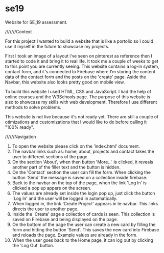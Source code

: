 # se19
Website for SE_19 assessment.

///////Context

For this project I wanted to build a website that is like a portolio so I could use it myself in the future to showcase my projects.

First I took an image of a layout i've seen on pinterest as reference then I started to code it and bring it to real life. It took me a couple of weeks to get to this point you are currently seeing. This website contains a log-in system, contact form, and it's connected to Firebase where I'm storing the content data of the contact form and the posts on the 'create' page. Aside the Navbar, this website also looks pretty good on mobile view. 

To build this website I used HTML, CSS and JavaScript. I had the help of online courses and the W3Schools page. The purpose of this website is also to showcase my skills with web development. Therefore I use different methods to solve problems.

This website is not live because it's not ready yet. There are still a couple of otimizations and customizations that I would like to do before calling it "100% ready".


//////Navigation

1. To open the website please click on the 'index.html' document.
2. The navbar links such as: home, about, projects and contact takes the user to different sections of the page.
3. On the section 'About', when then button 'More...' is clicked, it reveals another part of the filler text and the button is hidden.
4. On the 'Contact' section the user can fill the form. When clicking the button 'Send' the message is saved on a collection inside firebase. 
5. Back to the navbar on the top of the page, when the link 'Log In' is clicked a pop up appers on the screen.
6. The values are already set inside the login pop up, just click the button 'Log In' and the user will be logged in automatically.
7. When logged in, the link 'Create Project' appears in te navbar. This links directs the user to another page.
8. Inside the 'Create' page a collection of cards is seen. This collection is saved on Firebase and being displayed on the page.
9. On the bottom of the page the user can create a new card by filling the form and hitting the button 'Send'. This saves the new card into Firebase and reloads the page. Example values are already in the form. 
10. When the user goes back to the Home page, it can log out by clicking the 'Log Out' button. 
